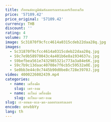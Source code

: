 ```yaml
---
title: เรือยนต์อะลูมินัมอัลลอยรถเทรลเลอร์เรือยางเรือ
price: '57109.42'
price_original: '57109.42'
currency: THB
discount: ''
rating: 4
volume: 77
image: Sc31870f9cfcc4614a0315cdeb22daa28q.jpg
images:
  - Sc31870f9cfcc4614a0315cdeb22daa28q.jpg
  - S9c7e9b58970043c4a401b6e8a1934637u.jpg
  - S9befbea561e7432985321c773a3a84e6K.jpg
  - S9c7b9c13daac40708e7f6cb5c59532a0E.jpg
  - Se0bb3e44c0c7445b90d0be8c728e3970J.jpg
video: 4000226082439.mp4
categories:
  - name: เครื่องมือ
    slug: เคร-องม
  - name: อะไหล่ เครื่องมือ
    slug: อะไหล-เคร-องม
slug: เร-อยนต-อะล-มอ-ลลอยรถเทรลเลอร
encode: onvbbYy
lang: th
---
```

  